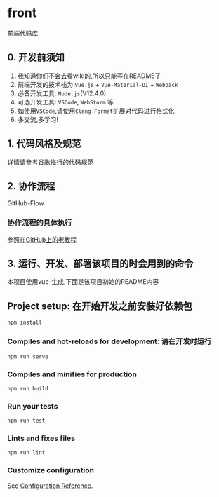 # front

前端代码库

## 0. 开发前须知
1. 我知道你们不会去看wiki的,所以只能写在README了
2. 前端开发的技术栈为:`Vue.js` + `Vue-Material-UI` + `Webpack`
3. 必备开发工具: `Node.js`(V12.4.0)
4. 可选开发工具: `VSCode`, `WebStorm` 等
5. 如使用`VSCode`,请使用`Clang Format`扩展对代码进行格式化
6. 多交流,多学习!

## 1. 代码风格及规范
详情请参考[谷歌推行的代码规范](https://google.github.io/styleguide/jsguide.html)

## 2. 协作流程

GitHub-Flow

### 协作流程的具体执行

参照在[GitHub上的老教程](https://github.com/nocodingnomoney/back/blob/develop/README.md)

## 3. 运行、开发、部署该项目的时会用到的命令
本项目使用vue-生成,下面是该项目初始的README内容

## Project setup: 在开始开发之前安装好依赖包
```
npm install
```

### Compiles and hot-reloads for development: 请在开发时运行
```
npm run serve
```

### Compiles and minifies for production
```
npm run build
```

### Run your tests
```
npm run test
```

### Lints and fixes files
```
npm run lint
```

### Customize configuration
See [Configuration Reference](https://cli.vuejs.org/config/).
